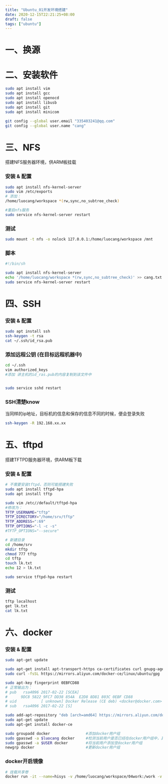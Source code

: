 ```yaml
---
title: "Ubuntu_01开发环境搭建"
date: 2020-12-15T22:21:25+08:00
draft: false
tags: ["ubuntu"]
---
```


# 一、换源



# 二、安装软件
```bash
sudo apt install vim
sudo apt install gcc
sudo apt install openocd
sudo apt install libusb
sudo apt install git
sudo apt install minicom

git config --global user.email "335403241@qq.com"
git config --global user.name "cang"
```

# 三、NFS
搭建NFS服务器环境，供ARM板挂载
### 安装 & 配置
```bash
sudo apt install nfs-kernel-server
sudo vim /etc/exports
# 添加：
/home/luocang/workspace *(rw,sync,no_subtree_check)

#重启nfs服务
sudo service nfs-kernel-server restart
```

### 测试

```bash
sudo mount -t nfs -o nolock 127.0.0.1:/home/luocang/workspace /mnt
```

### 脚本
```bash
#!/bin/sh

sudo apt install nfs-kernel-server
echo '/home/luocang/workspace *(rw,sync,no_subtree_check)' >> cang.txt
sudo service nfs-kernel-server restart

```

# 四、SSH

### 安装 & 配置
```bash
sudo apt install ssh
ssh-keygen -t rsa
cat ~/.ssh/id_rsa.pub
```
### 添加远程公钥 (在目标远程机器中)
```bash
cd ~/.ssh
vim authorized_keys
#添加 讲主机的id_ras.pub的内容复制到该文件中


sudo service sshd restart
```
### SSH清楚know
当同样的ip地址，目标机的信息和保存的信息不同的时候，便会登录失败
```bash
ssh-keygen -R 192.168.xx.xx

```

# 五、tftpd
搭建TFTPD服务器环境，供ARM板下载
### 安装 & 配置
```bash
# 不需要安装tftpd，否则可能搭建失败
sudo apt install tftpd-hpa
sudo apt install tftp

sudo vim /etc//default/tftpd-hpa 
#修改为：
TFTP_USERNAME="tftp"
TFTP_DIRECTORY="/home/srv/tftp"
TFTP_ADDRESS=":69"
TFTP_OPTIONS="-l -c -s"
#TFTP_OPTIONS="--secure"

# 新建目录
cd /home/srv
mkdir tftp
chmod 777 tftp
cd tftp
touch lk.txt
echo 12 > lk.txt

sudo service tftpd-hpa restart
```

### 测试

```bash
tftp localhost
get lk.txt
cat lk.txt
```

# 六、docker
### 安装 & 配置
```bash
sudo apt-get update

sudo apt-get install apt-transport-https ca-certificates curl gnupg-agent software-properties-common
sudo curl -fsSL https://mirrors.aliyun.com/docker-ce/linux/ubuntu/gpg | apt-key add -

sudo apt-key fingerprint 0EBFCD88
# 正常输出为：
# pub   rsa4096 2017-02-22 [SCEA]
#      9DC8 5822 9FC7 DD38 854A  E2D8 8D81 803C 0EBF CD88
# uid           [ unknown] Docker Release (CE deb) <docker@docker.com>
# sub   rsa4096 2017-02-22 [S]

sudo add-apt-repository "deb [arch=amd64] https://mirrors.aliyun.com/docker-ce/linux/ubuntu $(lsb_release -cs) stable"
sudo apt-get update
sudo apt-get install docker-ce

sudo groupadd docker                #添加docker用户组
sudo gpasswd -a $luocang docker     #检测当前用户是否已经在docker用户组中，其中XXX为用户名，例如我的，luocang
sudo gpasswd -a $USER docker        #将当前用户添加至docker用户组
newgrp docker                       #更新docker用户组
```
### docker开启镜像
```bash
# 挂载共享卷
docker run -it --name=hisys -v /home/luocang/workspace/04work:/work -v /home/srv/tftp:/tftp hiubuntu14 /bin/sh

```
